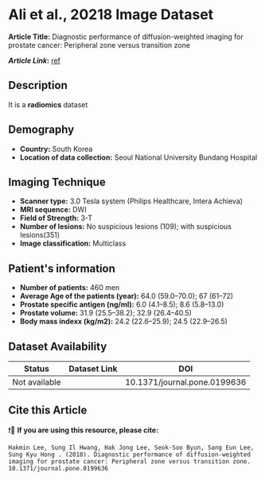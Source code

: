 # **Ali et al., 20218 Image Dataset**
**Article Title:** Diagnostic performance of diffusion-weighted imaging for prostate cancer: Peripheral zone versus transition zone

**_Article Link_:** [ref](https://journals.plos.org/plosone/article?id=10.1371/journal.pone.0199636#:~:text=We%20compared%20performance%20of%20DWI%20for%20detection%20of,underwent%20preoperative%203.0-Tesla%20mpMRI%20and%20subsequently%20radical%20prostatectomy.)

## **Description**
It is a **radiomics** dataset

## **Demography**
+ **Country:** South Korea
+ **Location of data collection:** Seoul National University Bundang Hospital

## **Imaging Technique**
+ **Scanner type:** 3.0 Tesla system (Philips Healthcare, Intera Achieva)
+ **MRI sequence:** DWI
+ **Field of Strength:** 3-T
+ **Number of lesions:** No suspicious lesions (109); with suspicious lesions(351)
+ **Image classification:** Multiclass
  
## **Patient's information**
+ **Number of patients:** 460 men
+ **Average Age of the patients (year):** 64.0 (59.0–70.0); 67 (61–72)
+ **Prostate specific antigen (ng/ml):** 6.0 (4.1–8.5); 8.6 (5.8–13.0)
+ **Prostate volume:** 31.9 (25.5–38.2); 32.9 (26.4–40.5)
+ **Body mass indexx (kg/m2):** 24.2 (22.6–25.9); 24.5 (22.9–26.5)

## **Dataset Availability**

|**Status**|**Dataset Link**|**DOI**|
|:---:|:---:|:---:|
|Not available| | 10.1371/journal.pone.0199636

  
## **Cite this Article**

❗🛑 **If you are using this resource, please cite:**

```
Hakmin Lee, Sung Il Hwang, Hak Jong Lee, Seok-Soo Byun, Sang Eun Lee, Sung Kyu Hong . (2018). Diagnostic performance of diffusion-weighted imaging for prostate cancer: Peripheral zone versus transition zone. 10.1371/journal.pone.0199636
